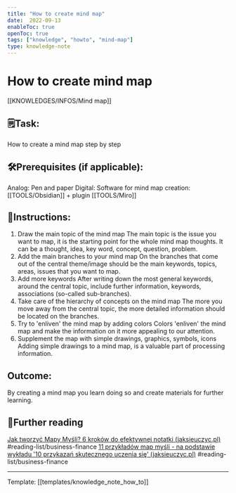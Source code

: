 ```yaml
---
title: "How to create mind map"
date:  2022-09-13
enableToc: true
openToc: true
tags: ["knowledge", "howto", "mind-map"]
type: knowledge-note
---
```


# How to create mind map
[[KNOWLEDGES/INFOS/Mind map]]
## 🗒️Task:
How to create a mind map step by step

## 🛠️Prerequisites (if applicable): 
Analog: Pen and paper
Digital: Software for mind map creation:
[[TOOLS/Obsidian]] + plugin
[[TOOLS/Miro]]

## 📝Instructions:

1. Draw the main topic of the mind map
   The main topic is the issue you want to map, it is the starting point for the whole mind map thoughts. It can be a thought, idea, key word, concept, question, problem.  
2. Add the main branches to your mind map 
   On the branches that come out of the central theme/image should be the main keywords, topics, areas, issues that you want to map.  
3. Add more keywords
   After writing down the most general keywords, around the central topic, include further information, keywords, associations (so-called sub-branches).  
4. Take care of the hierarchy of concepts on the mind map
   The more you move away from the central topic, the more detailed information should be located on the branches.  
5. Try to 'enliven' the mind map by adding colors
   Colors 'enliven' the mind map and make the information on it more appealing to our attention.  
6. Supplement the map with simple drawings, graphics, symbols, icons
   Adding simple drawings to a mind map, is a valuable part of processing information.

## Outcome:
By creating a mind map you learn doing so and create materials for further learning.

## 📖Further reading
[Jak tworzyć Mapy Myśli? 6 kroków do efektywnej notatki (jaksieuczyc.pl)](https://jaksieuczyc.pl/jak-tworzyc-mapy-mysli/) #reading-list/business-finance 
[11 przykładów map myśli - na podstawie wykładu '10 przykazań skutecznego uczenia się' (jaksieuczyc.pl)](https://jaksieuczyc.pl/11-przykladow-map-mysli-na-podstawie-wykladu/) #reading-list/business-finance 

---
Template: [[templates/knowledge_note_how_to]]